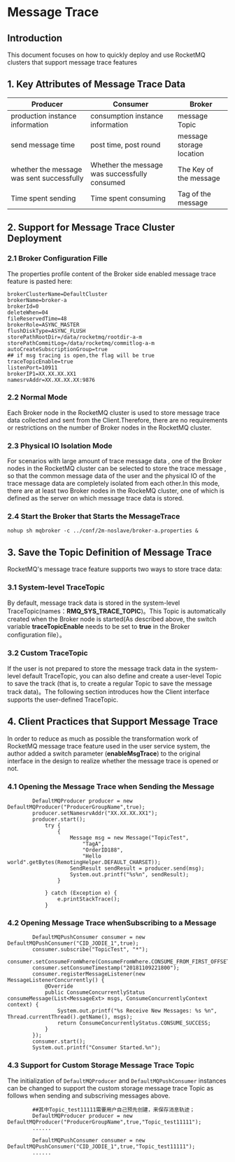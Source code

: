 # Message Trace

## Introduction

This document focuses on how to quickly deploy and use RocketMQ clusters that support message trace features

## 1. Key Attributes of Message Trace Data

| Producer        | Consumer        | Broker     |
| ---------------- | ----------------- | ------------ |
| production instance information     | consumption instance information      | message Topic  |
| send message time | post time, post round | message storage location |
| whether the message was sent successfully | Whether the message was successfully consumed  | The Key of the message  |
| Time spent sending         | Time spent consuming         | Tag of the message  |

## 2. Support for Message Trace Cluster Deployment

### 2.1 Broker Configuration Fille

The properties profile content of the Broker side enabled message trace feature is pasted here:

```
brokerClusterName=DefaultCluster
brokerName=broker-a
brokerId=0
deleteWhen=04
fileReservedTime=48
brokerRole=ASYNC_MASTER
flushDiskType=ASYNC_FLUSH
storePathRootDir=/data/rocketmq/rootdir-a-m
storePathCommitLog=/data/rocketmq/commitlog-a-m
autoCreateSubscriptionGroup=true
## if msg tracing is open,the flag will be true
traceTopicEnable=true
listenPort=10911
brokerIP1=XX.XX.XX.XX1
namesrvAddr=XX.XX.XX.XX:9876
```

### 2.2 Normal Mode
Each Broker node in the RocketMQ cluster is used to store message trace data collected and sent from the Client.Therefore, there are no requirements or restrictions on the number of Broker nodes in the RocketMQ cluster.

### 2.3 Physical IO Isolation Mode
For scenarios with large amount of trace message data , one of the Broker nodes in the RocketMQ cluster can be selected to store the trace message , so that the common message data of the user and the physical IO of the trace message data are completely isolated from each other.In this mode, there are at least two Broker nodes in the RockeMQ cluster, one of which is defined as the server on which message trace data is stored.

### 2.4 Start the Broker that Starts the MessageTrace
`nohup sh mqbroker -c ../conf/2m-noslave/broker-a.properties &`

## 3. Save the Topic Definition of Message Trace 
RocketMQ's message trace feature supports two ways to store trace data:

### 3.1 System-level TraceTopic
By default, message track data is stored in the system-level TraceTopic(names：**RMQ_SYS_TRACE_TOPIC**)。This Topic is automatically created when the Broker node is started(As described above, the switch variable **traceTopicEnable** needs to be set to **true** in the Broker  configuration file）。

### 3.2 Custom TraceTopic 
If the user is not prepared to store the message track data in the system-level default TraceTopic, you can also define and create a user-level Topic to save the track (that is, to create a regular Topic to save the message track data)。The following section introduces how the Client interface supports the user-defined TraceTopic.

## 4. Client Practices that Support Message Trace
In order to reduce as much as possible the transformation work of RocketMQ message trace feature used in the user service system, the author added a switch parameter (**enableMsgTrace**) to the original interface in the design to realize whether the message trace is opened or not.

### 4.1 Opening  the Message Trace when Sending  the Message
```
        DefaultMQProducer producer = new DefaultMQProducer("ProducerGroupName",true);
        producer.setNamesrvAddr("XX.XX.XX.XX1");
        producer.start();
            try {
                {
                    Message msg = new Message("TopicTest",
                        "TagA",
                        "OrderID188",
                        "Hello world".getBytes(RemotingHelper.DEFAULT_CHARSET));
                    SendResult sendResult = producer.send(msg);
                    System.out.printf("%s%n", sendResult);
                }

            } catch (Exception e) {
                e.printStackTrace();
            }
```

### 4.2 Opening Message Trace whenSubscribing to a Message
```
        DefaultMQPushConsumer consumer = new DefaultMQPushConsumer("CID_JODIE_1",true);
        consumer.subscribe("TopicTest", "*");
        consumer.setConsumeFromWhere(ConsumeFromWhere.CONSUME_FROM_FIRST_OFFSET);
        consumer.setConsumeTimestamp("20181109221800");
        consumer.registerMessageListener(new MessageListenerConcurrently() {
            @Override
            public ConsumeConcurrentlyStatus consumeMessage(List<MessageExt> msgs, ConsumeConcurrentlyContext context) {
                System.out.printf("%s Receive New Messages: %s %n", Thread.currentThread().getName(), msgs);
                return ConsumeConcurrentlyStatus.CONSUME_SUCCESS;
            }
        });
        consumer.start();
        System.out.printf("Consumer Started.%n");
```

### 4.3 Support for Custom Storage Message Trace Topic
The initialization of `DefaultMQProducer` and `DefaultMQPushConsumer` instances can be changed to support the custom storage message trace Topic as follows when sending and subscriving messages above.

```
        ##其中Topic_test11111需要用户自己预先创建，来保存消息轨迹；
        DefaultMQProducer producer = new DefaultMQProducer("ProducerGroupName",true,"Topic_test11111");
        ......

        DefaultMQPushConsumer consumer = new DefaultMQPushConsumer("CID_JODIE_1",true,"Topic_test11111");
        ......
```